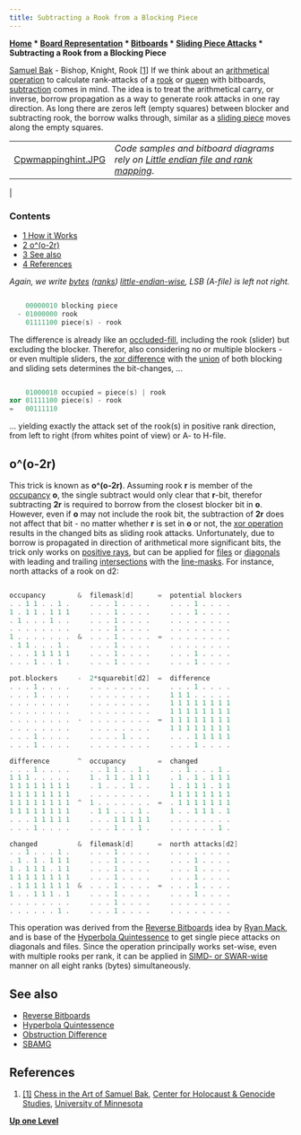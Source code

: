 ```yaml
---
title: Subtracting a Rook from a Blocking Piece
---
```

**[Home](Home "Home") \* [Board Representation](Board_Representation "Board Representation") \* [Bitboards](Bitboards "Bitboards") \* [Sliding Piece Attacks](Sliding_Piece_Attacks "Sliding Piece Attacks") \* Subtracting a Rook from a Blocking Piece**



 [](http://chgs.elevator.umn.edu/asset/viewAsset/57f3b6787d58ae5f74bf8ba9#57f3b6d77d58ae5574bf8bb6) [Samuel Bak](Category:Samuel_Bak "Category:Samuel Bak") - Bishop, Knight, Rook <a id="cite-note-1" href="#cite-ref-1">[1]</a> 
If we think about an [arithmetical operation](General_Setwise_Operations#ArithmeticalOperations "General Setwise Operations") to calculate rank-attacks of a [rook](Rook "Rook") or [queen](Queen "Queen") with bitboards, [subtraction](General_Setwise_Operations#Subtraction "General Setwise Operations") comes in mind. The idea is to treat the arithmetical carry, or inverse, borrow propagation as a way to generate rook attacks in one ray direction. As long there are zeros left (empty squares) between blocker and subtracting rook, the borrow walks through, similar as a [sliding piece](Sliding_Pieces "Sliding Pieces") moves along the empty squares.





|  |  |
| --- | --- |
| [Cpwmappinghint.JPG](Square_Mapping_Considerations "Square Mapping Considerations")  | *Code samples and bitboard diagrams rely on [Little endian file and rank mapping](Square_Mapping_Considerations#LittleEndianRankFileMapping "Square Mapping Considerations")*.
 |


### Contents


* [1 How it Works](#how-it-works)
* [2 o^(o-2r)](#o.5e.28o-2r.29)
* [3 See also](#see-also)
* [4 References](#references)






*Again, we write [bytes](Byte "Byte") ([ranks](Ranks "Ranks")) [little-endian-wise](Square_Mapping_Considerations#LittleEndianRankFileMapping "Square Mapping Considerations"), LSB (A-file) is left not right.*




```C++

    00000010 blocking piece
  - 01000000 rook
    01111100 piece(s) - rook

```

The difference is already like an [occluded-fill](Dumb7Fill "Dumb7Fill"), including the rook (slider) but excluding the blocker. Therefor, also considering no or multiple blockers - or even multiple sliders, the [xor difference](General_Setwise_Operations#ExclusiveOr "General Setwise Operations") with the [union](General_Setwise_Operations#Union "General Setwise Operations") of both blocking and sliding sets determines the bit-changes, ...




```C++

    01000010 occupied = piece(s) | rook
xor 01111100 piece(s) - rook
=   00111110

```

... yielding exactly the attack set of the rook(s) in positive rank direction, from left to right (from whites point of view) or A- to H-file.




## o^(o-2r)


This trick is known as **o^(o-2r)**. Assuming rook **r** is member of the [occupancy](Occupancy "Occupancy") **o**, the single subtract would only clear that **r**-bit, therefor subtracting **2r** is required to borrow from the closest blocker bit in **o**. However, even if **o** may not include the rook bit, the subtraction of **2r** does not affect that bit - no matter whether **r** is set in **o** or not, the [xor operation](General_Setwise_Operations#ExclusiveOr "General Setwise Operations") results in the changed bits as sliding rook attacks. Unfortunately, due to borrow is propagated in direction of arithmetical more significant bits, the trick only works on [positive rays](On_an_empty_Board#PositiveRays "On an empty Board"), but can be applied for [files](Files "Files") or [diagonals](Diagonals "Diagonals") with leading and trailing [intersections](General_Setwise_Operations#Intersection "General Setwise Operations") with the [line-masks](On_an_empty_Board#LineAttacks "On an empty Board"). For instance, north attacks of a rook on d2:




```C++

occupancy        &  filemask[d]      =  potential blockers
. . 1 1 . . 1 .     . . . 1 . . . .     . . . 1 . . . .
1 . 1 1 . 1 1 1     . . . 1 . . . .     . . . 1 . . . .
. 1 . . . 1 . .     . . . 1 . . . .     . . . . . . . .
. . . . . . . .     . . . 1 . . . .     . . . . . . . .
1 . . . . . . .  &  . . . 1 . . . .  =  . . . . . . . .
. 1 1 . . . 1 .     . . . 1 . . . .     . . . . . . . .
. . . 1 1 1 1 1     . . . 1 . . . .     . . . 1 . . . .
. . . 1 . . 1 .     . . . 1 . . . .     . . . 1 . . . .

pot.blockers     -  2*squarebit[d2]  =  difference
. . . 1 . . . .     . . . . . . . .     . . . 1 . . . .
. . . 1 . . . .     . . . . . . . .     1 1 1 . . . . .
. . . . . . . .     . . . . . . . .     1 1 1 1 1 1 1 1
. . . . . . . .     . . . . . . . .     1 1 1 1 1 1 1 1
. . . . . . . .  -  . . . . . . . .  =  1 1 1 1 1 1 1 1
. . . . . . . .     . . . . . . . .     1 1 1 1 1 1 1 1
. . . 1 . . . .     . . . . 1 . . .     . . . 1 1 1 1 1
. . . 1 . . . .     . . . . . . . .     . . . 1 . . . .

difference       ^  occupancy        =  changed
. . . 1 . . . .     . . 1 1 . . 1 .     . . 1 . . . 1 .
1 1 1 . . . . .     1 . 1 1 . 1 1 1     . 1 . 1 . 1 1 1
1 1 1 1 1 1 1 1     . 1 . . . 1 . .     1 . 1 1 1 . 1 1
1 1 1 1 1 1 1 1     . . . . . . . .     1 1 1 1 1 1 1 1
1 1 1 1 1 1 1 1  ^  1 . . . . . . .  =  . 1 1 1 1 1 1 1
1 1 1 1 1 1 1 1     . 1 1 . . . 1 .     1 . . 1 1 1 . 1
. . . 1 1 1 1 1     . . . 1 1 1 1 1     . . . . . . . .
. . . 1 . . . .     . . . 1 . . 1 .     . . . . . . 1 .

changed          &  filemask[d]      =  north attacks[d2]
. . 1 . . . 1 .     . . . 1 . . . .     . . . . . . . .
. 1 . 1 . 1 1 1     . . . 1 . . . .     . . . 1 . . . .
1 . 1 1 1 . 1 1     . . . 1 . . . .     . . . 1 . . . .
1 1 1 1 1 1 1 1     . . . 1 . . . .     . . . 1 . . . .
. 1 1 1 1 1 1 1  &  . . . 1 . . . .  =  . . . 1 . . . .
1 . . 1 1 1 . 1     . . . 1 . . . .     . . . 1 . . . .
. . . . . . . .     . . . 1 . . . .     . . . . . . . .
. . . . . . 1 .     . . . 1 . . . .     . . . . . . . .

```

This operation was derived from the [Reverse Bitboards](Reverse_Bitboards "Reverse Bitboards") idea by [Ryan Mack](Ryan_Mack "Ryan Mack"), and is base of the [Hyperbola Quintessence](Hyperbola_Quintessence "Hyperbola Quintessence") to get single piece attacks on diagonals and files. Since the operation principally works set-wise, even with multiple rooks per rank, it can be applied in [SIMD- or SWAR-wise](Fill_by_Subtraction "Fill by Subtraction") manner on all eight ranks (bytes) simultaneously.



## See also


* [Reverse Bitboards](Reverse_Bitboards "Reverse Bitboards")
* [Hyperbola Quintessence](Hyperbola_Quintessence "Hyperbola Quintessence")
* [Obstruction Difference](Obstruction_Difference "Obstruction Difference")
* [SBAMG](SBAMG "SBAMG")


## References


1. <a id="cite-ref-1" href="#cite-note-1">[1]</a> [Chess in the Art of Samuel Bak](http://chgs.elevator.umn.edu/asset/viewAsset/57f3b6787d58ae5f74bf8ba9#57f3b6d77d58ae5574bf8bb6), [Center for Holocaust & Genocide Studies](http://www.chgs.umn.edu/), [University of Minnesota](University_of_Minnesota "University of Minnesota")

**[Up one Level](Sliding_Piece_Attacks "Sliding Piece Attacks")**







 
